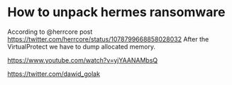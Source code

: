 
# How to unpack hermes ransomware #

According to @herrcore post https://twitter.com/herrcore/status/1078799668858028032
After the VirtualProtect we have to dump allocated memory.

https://www.youtube.com/watch?v=yjYAANAMbsQ

https://twitter.com/dawid_golak

